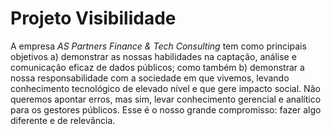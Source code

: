 # Projeto Visibilidade

A empresa *AS Partners Finance & Tech Consulting* tem como principais objetivos a) demonstrar as nossas habilidades na captação, análise e comunicação eficaz de dados públicos; como também b) demonstrar a nossa responsabilidade com a sociedade em que vivemos, levando conhecimento tecnológico de elevado nível e que gere impacto social. Não queremos apontar erros, mas sim, levar conhecimento gerencial e analítico para os gestores públicos. Esse é o nosso grande compromisso: fazer algo diferente e de relevância.
